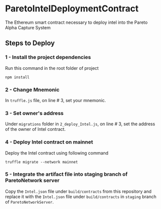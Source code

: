 # ParetoIntelDeploymentContract
The Ethereum smart contract necessary to deploy intel into the Pareto Alpha Capture System

## Steps to Deploy

### 1 - Install the project dependencies
Run this command in the root folder of project
```
npm install
```
### 2 - Change Mnemonic
In `truffle.js` file, on line # 3, set your mnemonic.

### 3 - Set owner's address
Under `migrations` folder in `2_deploy_Intel.js`, on line # 3, set the address of the owner of Intel contract.

### 4 - Deploy Intel contract on mainnet
Deploy the Intel contract using following command
```
truffle migrate --network mainnet
```
### 5 - Integrate the artifact file into staging branch of ParetoNetwork server
Copy the `Intel.json` file under `build/contracts` from this repository and replace it with the `Intel.json` file under `build/contracts` in `staging` branch of `ParetoNetworkServer`.
